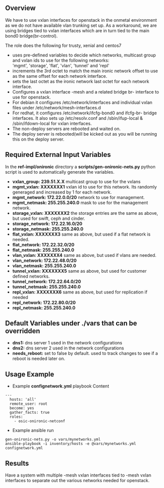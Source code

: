 ## Overview

We have to use vxlan interfaces for openstack in the onmetal environment as we do not have available vlan trunking set up.
As a workaround, we are using bridges tied to vxlan interfaces which are in turn tied to the main bond0 bridge(br-control).

The role does the following for trusty, xenial and centos7

  - uses pre-defined variables to decide which networks, multicast group and vxlan ids to use for the following networks:  
        'mgmt', 'storage', 'flat', 'vlan', 'tunnel' and 'repl'
  - increments the 3rd octet to match the main ironic network offset to use as the same offset for each network interface.
  - sets the last octet as the ironic network last octet for each network interface.
  - Configures a vxlan interface <netid>-mesh and a related bridge br-<netid> interface to use for openstack.
  - For debian it configures /etc/network/interfaces and individual vxlan files under /etc/network/mesh-interfaces.d
  - For redhat, it configures /etc/network/ifcfg-bond0 and ifcfg-br-<netid> bridge interfaces.  It also sets up 
    /etc/resolv.conf and /sbin/ifup-local & /sbin/ifdown-local for vxlan interfaces.
  - The non-deploy servers are rebooted and waited on.
  - The deploy server is rebooted(will be kicked out as you will be running this on the deploy server.


## Required External Input Variables

In the **ref-impl/onironic** directory a **scripts/gen-onironic-nets.py** python script is used to automatically generate the
variables.

  - **vxlan_group: 239.51.X.X** multicast group to use for the vxlans
  - **mgmt_vxlan: XXXXXXX1**              vxlan id to use for this network. Its randomly generaged and increased by 1 for each network.
  - **mgmt_network: 172.22.0.0/20**       network to use for management.  
  - **mgmt_netmask: 255.255.240.0**       mask to use for the management network.
  - **storage_vxlan: XXXXXXX2**           the storage entries are the same as above, but used for swift, ceph and cinder.
  - **storage_network: 172.22.16.0/20**
  - **storage_netmask: 255.255.240.0**
  - **flat_vxlan: XXXXXXX3**              same as above, but used if a flat network is needed.
  - **flat_network: 172.22.32.0/20**
  - **flat_netmask: 255.255.240.0**
  - **vlan_vxlan: XXXXXXX4**              same as above, but used if vlans are needed.
  - **vlan_network: 172.22.48.0/20**
  - **vlan_netmask: 255.255.240.0**
  - **tunnel_vxlan: XXXXXXX5**            same as above, but used for customer defined networks.
  - **tunnel_network: 172.22.64.0/20**
  - **tunnel_netmask: 255.255.240.0**
  - **repl_vxlan: XXXXXXX6**              same as above, but used for replication if needed
  - **repl_network: 172.22.80.0/20**
  - **repl_netmask: 255.255.240.0**




## Default Variables under ./vars that can be overridden

  - **dns1:** dns server 1 used in the network configurations
  - **dns2:** dns server 2 used in the network configurations
  - **needs_reboot:** set to false by default.  used to track changes to see if a reboot is needed later on.


## Usage Example


  - Example **confignetwork.yml** playbook Content

```
---
  hosts: 'all'
  remote_user: root
  become: yes
  gather_facts: true
  roles:
    - osic-onironic-netconf
```


- Example ansible run

```
gen-onironic-nets.py -o vars/mynetworks.yml
ansible-playbook -i inventory/hosts -e @vars/mynetworks.yml confignetwork.yml
```

## Results 

Have a system with multiple <netid>-mesh vxlan interfaces tied to <netid>-mesh vxlan interfaces to separate out 
the various networks needed for openstack.


